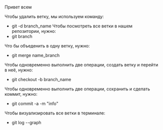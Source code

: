 Привет всем

Чтобы удалить ветку, мы используем команду:
* git -d branch_name
Чтобы посмотреть все ветки в нашем репозитории, нужно:
* git branch

Что бы объеденить в одну ветку, нужно:

* git merge name_branch

Чтобы одновременно выполнить две операции, создать ветку и перейти в неё, нужно:
* git checkout -b branch_name

Чтобы одновременно выполнить две операции, сохранить и сделать коммит, нужно:
* git commit -a -m "info"

Чтобы визуализировать все ветки в 
терминале:
* git log --graph
